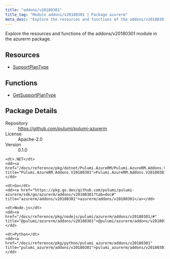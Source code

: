```yaml
---
title: "addons/v20180301"
title_tag: "Module addons/v20180301 | Package azurerm"
meta_desc: "Explore the resources and functions of the addons/v20180301 module in the azurerm package."
---
```


<!-- WARNING: this file was generated by Pulumi Docs Generator. -->
<!-- Do not edit by hand unless you're certain you know what you are doing! -->

Explore the resources and functions of the addons/v20180301 module in the azurerm package.

<h2 id="resources">Resources</h2>
<ul class="api">
    <li><a href="supportplantype" title="SupportPlanType"><span class="symbol resource"></span>SupportPlanType</a></li>
</ul>

<h2 id="functions">Functions</h2>
<ul class="api">
    <li><a href="getsupportplantype" title="GetSupportPlanType"><span class="symbol function"></span>GetSupportPlanType</a></li>
</ul>

<h2 id="package-details">Package Details</h2>
<dl class="package-details">
	<dt>Repository</dt>
	<dd><a href="https://github.com/pulumi/pulumi-azurerm">https://github.com/pulumi/pulumi-azurerm</a></dd>
	<dt>License</dt>
	<dd>Apache-2.0</dd>
	<dt>Version</dt>
	<dd>0.1.0</dd>
</dl>



<dl class="tabular">

    <dt>.NET</dt>
    <dd><a href="/docs/reference/pkg/dotnet/Pulumi.AzureRM/Pulumi.AzureRM.Addons.V20180301.html" title="Pulumi.AzureRM.Addons.V20180301">Pulumi.AzureRM.Addons.V20180301</a></dd>

    <dt>Go</dt>
    <dd><a href="https://pkg.go.dev/github.com/pulumi/pulumi-azurerm/sdk/go/azurerm/addons/v20180301?tab=doc#" title="azurerm/addons/v20180301">azurerm/addons/v20180301</a></dd>

    <dt>Node.js</dt>
    <dd><a href="/docs/reference/pkg/nodejs/pulumi/azurerm/addons/v20180301/#" title="@pulumi/azurerm/addons/v20180301">@pulumi/azurerm/addons/v20180301</a></dd>

    <dt>Python</dt>
    <dd><a href="/docs/reference/pkg/python/pulumi_azurerm/addons/v20180301" title="pulumi_azurerm/addons/v20180301">pulumi_azurerm/addons/v20180301</a></dd>

</dl>

